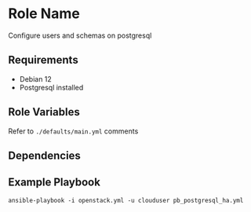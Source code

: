 Role Name
=========

Configure users and schemas on postgresql

Requirements
------------

- Debian 12
- Postgresql installed

Role Variables
--------------

Refer to `./defaults/main.yml` comments

Dependencies
------------


Example Playbook
----------------

`ansible-playbook -i openstack.yml -u clouduser pb_postgresql_ha.yml`
